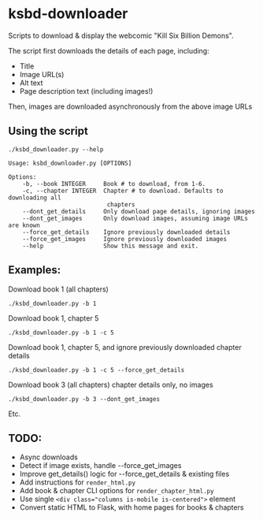 # ksbd-downloader
Scripts to download & display the webcomic "Kill Six Billion Demons".

The script first downloads the details of each page, including:
- Title
- Image URL(s)
- Alt text
- Page description text (including images!)

Then, images are downloaded asynchronously from the above image URLs


<!-- # Features
- Detect existing images from previous runs
- Detect existing image URLs from previous runs -->


## Using the script
    ./ksbd_downloader.py --help

    Usage: ksbd_downloader.py [OPTIONS]

    Options:
        -b, --book INTEGER     Book # to download, from 1-6.
        -c, --chapter INTEGER  Chapter # to download. Defaults to downloading all
                                chapters
        --dont_get_details     Only download page details, ignoring images
        --dont_get_images      Only download images, assuming image URLs are known
        --force_get_details    Ignore previously downloaded details
        --force_get_images     Ignore previously downloaded images
        --help                 Show this message and exit.


## Examples:
Download book 1 (all chapters)

    ./ksbd_downloader.py -b 1
    
Download book 1, chapter 5

    ./ksbd_downloader.py -b 1 -c 5
    
Download book 1, chapter 5, and ignore previously downloaded chapter details

    ./ksbd_downloader.py -b 1 -c 5 --force_get_details
    
Download book 3 (all chapters) chapter details only, no images

    ./ksbd_downloader.py -b 3 --dont_get_images

Etc.


## TODO:
- Async downloads
- Detect if image exists, handle --force_get_images
- Improve get_details() logic for --force_get_details & existing files
- Add instructions for `render_html.py`
- Add book & chapter CLI options for `render_chapter_html.py`
- Use single `<div class="columns is-mobile is-centered">` element
- Convert static HTML to Flask, with home pages for books & chapters


<!-- # What do I do with all these images?
The images are downloaded with a zero-filled page number prefix, meaning you can simply ZIP them into a functional CBZ file for your favourite comic book reader. Cool!  -->
